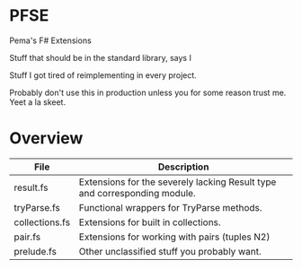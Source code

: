 # PFSE
Pema's F# Extensions

Stuff that should be in the standard library, says I

Stuff I got tired of reimplementing in every project.

Probably don't use this in production unless you for some reason trust me. Yeet a la skeet.

# Overview
| File           | Description                                                               |
|----------------|---------------------------------------------------------------------------|
| result.fs      | Extensions for the severely lacking Result type and corresponding module. |
| tryParse.fs    | Functional wrappers for TryParse methods.                                 |
| collections.fs | Extensions for built in collections.                                      |
| pair.fs        | Extensions for working with pairs (tuples N2)                             |
| prelude.fs     | Other unclassified stuff you probably want.                               |
